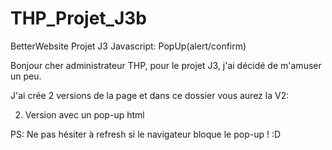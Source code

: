 # THP_Projet_J3b
BetterWebsite Projet J3 Javascript: PopUp(alert/confirm)


Bonjour cher administrateur THP, pour le projet J3, j'ai décidé de m'amuser un peu.

J'ai crée 2 versions de la page et dans ce dossier vous aurez la V2:

2. Version avec un pop-up html






PS: Ne pas hésiter à refresh si le navigateur bloque le pop-up ! :D
